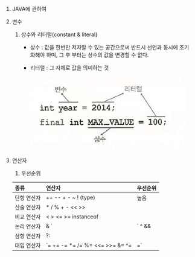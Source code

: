 1. JAVA에 관하여
1. 변수
   1. 상수와 리터럴(constant & literal)
      - 상수 : 값을 한번만 저자알 수 있는 공간으로써 반드시 선언과 동시에 초기화해야 하며, 그 후 부터는 상수의 값을 변경할 수 없다.
      - 리터럴 : 그 자체로 값을 의미하는 것
      
         ![](/img/java1.PNG)
1. 연산자
   1. 우선순위
   
   종류 | 연산자 | 우선순위
   ---- | ---- | ----
   단항 연산자 | ++ -- + - ~ ! (type) | 높음
   산술 연산자 | * / % + - << >>
   비교 연산자 | < > <= >= instanceof
   논리 연산자 | & `|` ^  && || `:smirk:`
   삼항 연산자 | ?:
   대입 연산자 | `= += -= *= /= %= <<= >>= &= ^= |=` | 낮음
